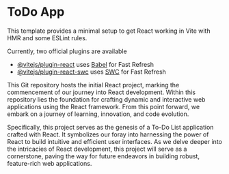 # ToDo App

This template provides a minimal setup to get React working in Vite with HMR and some ESLint rules.

Currently, two official plugins are available

- [@vitejs/plugin-react](https://github.com/vitejs/vite-plugin-react/blob/main/packages/plugin-react/README.md) uses [Babel](https://babeljs.io/) for Fast Refresh
- [@vitejs/plugin-react-swc](https://github.com/vitejs/vite-plugin-react-swc) uses [SWC](https://swc.rs/) for Fast Refresh

This Git repository hosts the initial React project, marking the commencement of our journey into React development. Within this repository lies the foundation for crafting dynamic and interactive web applications using the React framework. From this point forward, we embark on a journey of learning, innovation, and code evolution.

Specifically, this project serves as the genesis of a To-Do List application crafted with React. It symbolizes our foray into harnessing the power of React to build intuitive and efficient user interfaces. As we delve deeper into the intricacies of React development, this project will serve as a cornerstone, paving the way for future endeavors in building robust, feature-rich web applications.

